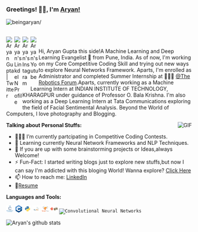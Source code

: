 

<!--
**beingaryan/beingaryan** is a ✨ _special_ ✨ repository because its `README.md` (this file) appears on your GitHub profile.

Here are some ideas to get you started:

- 🔭 I’m currently working on ...
- 🌱 I’m currently learning ...
- 👯 I’m looking to collaborate on ...
- 🤔 I’m looking for help with ...
- 💬 Ask me about ...
- 📫 How to reach me: ...
- 😄 Pronouns: ...
- ⚡ Fun fact: ...
-->

### Greetings! 👋🏽, I'm [Aryan!](https://beingaryan.github.io/)
<p align="left"> <img src=https://komarev.com/ghpvc/?username=beingaryan alt=beingaryan/></p>
<br/>


<a href="https://medium.com/@aryan.gupta18">
<img align="left" alt="Aryan Gupta | Twitter" width="22px" src="https://cdn.jsdelivr.net/npm/simple-icons@v3/icons/medium.svg" />
</a>
<a href="https://www.linkedin.com/in/aryan-gupta-6a9201191/">
<img align="left" alt="Aryan's LinkdeIN Profile" width="22px" src="https://cdn.jsdelivr.net/npm/simple-icons@v3/icons/linkedin.svg" />
</a>

<a href="https://www.instagram.com/beingryaan/">
<img align="left" alt="Aryan's Instagram" width="22px" src="https://cdn.jsdelivr.net/npm/simple-icons@v3/icons/instagram.svg" />
</a>
<a href="https://www.youtube.com/playlist?list=PLYGwl7T4aureAEr8qgk-97ZOnSQosZtRc">
<img align="left" alt="Aryan's Youtube" width="22px" src="https://cdn.jsdelivr.net/npm/simple-icons@3.2.0/icons/youtube.svg" />
</a>



<br />

Hi, Aryan Gupta this side!A Machine Learning and Deep Learning Evangelist 🚀 from Pune, India. As of now, I'm working on my Core Competitive Coding Skill and trying out new ways to explore Neural Networks Framework. Aparts, I'm enrolled as Administrator and completed Summer Internship at 🙍🏽‍♂️ [@The Robotics Forum](https://vitpunerobotics.com/).Aparts, currently working as a Machine Learning Intern at INDIAN INSTITUTE OF TECHNOLOGY, KHARAGPUR under guidance of Professor O. Bala Krishna. I'm also working as a Deep Learning Intern at Tata Communications exploring the field of Facial Sentimental Analysis. Beyond the World of Computers, I love photography and Blogging.

<img align="right" alt="GIF" src="https://media.giphy.com/media/ko7twHhomhk8E/giphy.gif"/>
<!--"https://media.giphy.com/media/26tn33aiTi1jkl6H6/giphy.gif" />--!>

**Talking about Personal Stuffs:**

- 👨🏽‍💻 I’m currently partcipating in Competitive Coding Contests.
- 🌱 Learning currently Neural Network Frameworks and NLP Techniques.
- 💬 If you are up with some brainstorming projects or Ideas,always Welcome! 
- ⚡️ Fun-Fact: I started writing blogs just to explore new stuffs,but now I can say I'm addicted with this bloging World!
                Wanna explore? [Click Here](https://medium.com/@aryan.gupta18)
- 📫 How to reach me: [LinkedIn](https://www.linkedin.com/in/aryan-gupta-6a9201191/)
- 📝[Resume](https://beingaryan.github.io/docs/Gupta_Aryan_IT_2022_Resume.pdf)

**Languages and Tools:**

<code><img height="20" alt="C" src="https://raw.githubusercontent.com/github/explore/5c058a388828bb5fde0bcafd4bc867b5bb3f26f3/topics/c/c.png"></code>
<code><img height="20" alt="C++" src="https://raw.githubusercontent.com/github/explore/80688e429a7d4ef2fca1e82350fe8e3517d3494d/topics/cpp/cpp.png"></code>
<code><img height="20" alt="Python" src="https://raw.githubusercontent.com/github/explore/80688e429a7d4ef2fca1e82350fe8e3517d3494d/topics/python/python.png"></code>
<code><img height="20" alt="MySql" src="https://raw.githubusercontent.com/github/explore/80688e429a7d4ef2fca1e82350fe8e3517d3494d/topics/mysql/mysql.png"></code>
<code><img height="20" alt="TensorFlow" src="https://raw.githubusercontent.com/github/explore/80688e429a7d4ef2fca1e82350fe8e3517d3494d/topics/tensorflow/tensorflow.png"></code>
<code><img height="20" alt="Git" src="https://raw.githubusercontent.com/github/explore/80688e429a7d4ef2fca1e82350fe8e3517d3494d/topics/git/git.png"></code>
<code><img height="20" alt="Convolutional Neural Networks" src="https://cdn.jsdelivr.net/npm/simple-icons@3.2.0/icons/cnn.svg"></code>

![Aryan's github stats](https://github-readme-stats.vercel.app/api?username=beingaryan&show_icons=true&theme=radical)
<!--<a href="https://www.codechef.com/users/beingaryan">
<img align="left" alt="CodeChef Profile" width="22px" src="https://cdn.jsdelivr.net/npm/simple-icons@3.2.0/icons/codechef.svg" />
</a>(https://github-readme-stats.vercel.app/api?username=beingaryan&show_icons=true&hide_border=true&theme=radical)--!>

